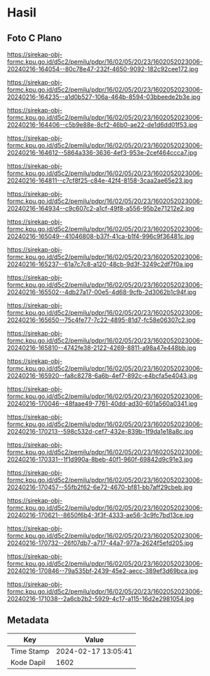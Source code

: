 # Hasil

## Foto C Plano

https://sirekap-obj-formc.kpu.go.id/d5c2/pemilu/pdpr/16/02/05/20/23/1602052023006-20240216-164054--80c78e47-232f-4650-9092-182c92cee172.jpg

https://sirekap-obj-formc.kpu.go.id/d5c2/pemilu/pdpr/16/02/05/20/23/1602052023006-20240216-164235--a1d0b527-106a-464b-8594-03bbeede2b3e.jpg

https://sirekap-obj-formc.kpu.go.id/d5c2/pemilu/pdpr/16/02/05/20/23/1602052023006-20240216-164406--c5b9e88e-8cf2-46b0-ae22-de1d6dd01f53.jpg

https://sirekap-obj-formc.kpu.go.id/d5c2/pemilu/pdpr/16/02/05/20/23/1602052023006-20240216-164612--5864a336-3636-4ef3-953e-2cef464ccca7.jpg

https://sirekap-obj-formc.kpu.go.id/d5c2/pemilu/pdpr/16/02/05/20/23/1602052023006-20240216-164811--c7cf8f25-c84e-42f4-8158-3caa2ae65e23.jpg

https://sirekap-obj-formc.kpu.go.id/d5c2/pemilu/pdpr/16/02/05/20/23/1602052023006-20240216-164934--c9c607c2-a1cf-49f8-a556-95b2e71212e2.jpg

https://sirekap-obj-formc.kpu.go.id/d5c2/pemilu/pdpr/16/02/05/20/23/1602052023006-20240216-165049--41046808-b37f-41ca-b1f4-996c9f36481c.jpg

https://sirekap-obj-formc.kpu.go.id/d5c2/pemilu/pdpr/16/02/05/20/23/1602052023006-20240216-165237--61a7c7c8-a120-48cb-9d3f-3249c2df7f0a.jpg

https://sirekap-obj-formc.kpu.go.id/d5c2/pemilu/pdpr/16/02/05/20/23/1602052023006-20240216-165502--4db27a17-00e5-4d68-9cfb-2d3062b1c94f.jpg

https://sirekap-obj-formc.kpu.go.id/d5c2/pemilu/pdpr/16/02/05/20/23/1602052023006-20240216-165650--75c4fe77-7c22-4895-81d7-fc58e06307c2.jpg

https://sirekap-obj-formc.kpu.go.id/d5c2/pemilu/pdpr/16/02/05/20/23/1602052023006-20240216-165810--4742fe38-2122-4269-8811-a98a47e448bb.jpg

https://sirekap-obj-formc.kpu.go.id/d5c2/pemilu/pdpr/16/02/05/20/23/1602052023006-20240216-165920--fa8c8278-6a6b-4ef7-892c-e4bcfa5e4043.jpg

https://sirekap-obj-formc.kpu.go.id/d5c2/pemilu/pdpr/16/02/05/20/23/1602052023006-20240216-170046--48faae49-7761-40dd-ad30-601a560a0341.jpg

https://sirekap-obj-formc.kpu.go.id/d5c2/pemilu/pdpr/16/02/05/20/23/1602052023006-20240216-170213--598c532d-cef7-432e-839b-1f9da1e18a8c.jpg

https://sirekap-obj-formc.kpu.go.id/d5c2/pemilu/pdpr/16/02/05/20/23/1602052023006-20240216-170331--1f1d990a-8beb-40f1-960f-69842d9c91e3.jpg

https://sirekap-obj-formc.kpu.go.id/d5c2/pemilu/pdpr/16/02/05/20/23/1602052023006-20240216-170457--55fb2f62-6e72-4670-bf81-bb7aff29cbeb.jpg

https://sirekap-obj-formc.kpu.go.id/d5c2/pemilu/pdpr/16/02/05/20/23/1602052023006-20240216-170621--8650f6b4-3f3f-4333-ae56-3c9fc7bd13ce.jpg

https://sirekap-obj-formc.kpu.go.id/d5c2/pemilu/pdpr/16/02/05/20/23/1602052023006-20240216-170732--26f07db7-a717-44a7-977a-2624f5efd205.jpg

https://sirekap-obj-formc.kpu.go.id/d5c2/pemilu/pdpr/16/02/05/20/23/1602052023006-20240216-170846--79a535bf-2439-45e2-aecc-389ef3d69bca.jpg

https://sirekap-obj-formc.kpu.go.id/d5c2/pemilu/pdpr/16/02/05/20/23/1602052023006-20240216-171038--2a6cb2b2-5929-4c17-a115-16d2e2981054.jpg


## Metadata

| Key        | Value               |
| ---------- | ------------------- |
| Time Stamp | 2024-02-17 13:05:41 |
| Kode Dapil | 1602                |



